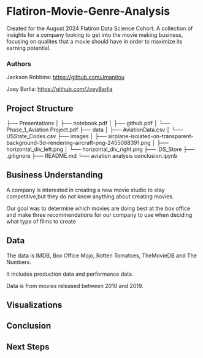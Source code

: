 # Flatiron-Movie-Genre-Analysis

Created for the August 2024 Flatiron Data Science Cohort. A collection of insights for a company looking to get into the movie making business, focusing on qualites that a movie should have in order to maximize its earning potential. 

### Authors

Jackson Robbins: https://github.com/Jmanitou

Joey Barlia: https://github.com/JoeyBarlia

## Project Structure

├── Presentations
│   ├── notebook.pdf
│   ├── github.pdf
│   └── Phase_1_Aviation Project.pdf
├── data
│   ├── AviationData.csv
│   └── USState_Codes.csv
├── images
│   ├── airplane-isolated-on-transparent-background-3d-rendering-aircraft-png-2455088391.png
│   ├── horizontal_div_left.png
│   └── horizontal_div_right.png
├── .DS_Store
├── .gitignore
├── README.md
└── aviation analysis conclusion.ipynb

## Business Understanding 

A company is interested in creating a new movie studio to stay competitive,but they do not know anything about creating movies.

Our goal was to determine which movies are doing best at the box office and make three recommendations for our company to use when deciding what type of films to create

## Data
The data is IMDB, Box Office Mojo, Rotten Tomatoes, TheMovieDB and The Numbers. 

It includes production data and performance data. 

Data is from movies released between 2010 and 2019.


## Visualizations 

## Conclusion

## Next Steps 


